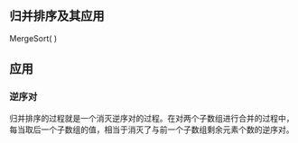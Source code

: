 ## 归并排序及其应用

MergeSort( )













## 应用

### 逆序对



归并排序的过程就是一个消灭逆序对的过程。在对两个子数组进行合并的过程中，每当取后一个子数组的值，相当于消灭了与前一个子数组剩余元素个数的逆序对。

